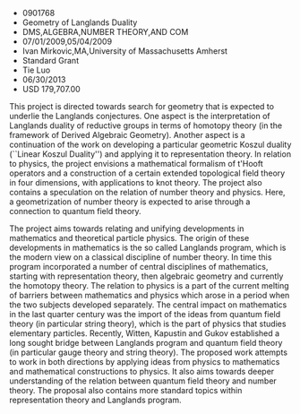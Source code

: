 
* 0901768
* Geometry of Langlands Duality
* DMS,ALGEBRA,NUMBER THEORY,AND COM
* 07/01/2009,05/04/2009
* Ivan Mirkovic,MA,University of Massachusetts Amherst
* Standard Grant
* Tie Luo
* 06/30/2013
* USD 179,707.00

This project is directed towards search for geometry that is expected to
underlie the Langlands conjectures. One aspect is the interpretation of
Langlands duality of reductive groups in terms of homotopy theory (in the
framework of Derived Algebraic Geometry). Another aspect is a continuation of
the work on developing a particular geometric Koszul duality (``Linear Koszul
Duality'') and applying it to representation theory. In relation to physics, the
project envisions a mathematical formalism of t'Hooft operators and a
construction of a certain extended topological field theory in four dimensions,
with applications to knot theory. The project also contains a speculation on the
relation of number theory and physics. Here, a geometrization of number theory
is expected to arise through a connection to quantum field theory.

The project aims towards relating and unifying developments in mathematics and
theoretical particle physics. The origin of these developments in mathematics is
the so called Langlands program, which is the modern view on a classical
discipline of number theory. In time this program incorporated a number of
central disciplines of mathematics, starting with representation theory, then
algebraic geometry and currently the homotopy theory. The relation to physics is
a part of the current melting of barriers between mathematics and physics which
arose in a period when the two subjects developed separately. The central impact
on mathematics in the last quarter century was the import of the ideas from
quantum field theory (in particular string theory), which is the part of physics
that studies elementary particles. Recently, Witten, Kapustin and Gukov
established a long sought bridge between Langlands program and quantum field
theory (in particular gauge theory and string theory). The proposed work
attempts to work in both directions by applying ideas from physics to
mathematics and mathematical constructions to physics. It also aims towards
deeper understanding of the relation between quantum field theory and number
theory. The proposal also contains more standard topics within representation
theory and Langlands program.
